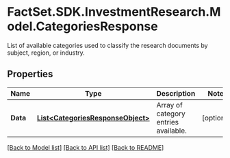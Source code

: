 # FactSet.SDK.InvestmentResearch.Model.CategoriesResponse
List of available categories used to classify the research documents by subject, region, or industry.

## Properties

Name | Type | Description | Notes
------------ | ------------- | ------------- | -------------
**Data** | [**List&lt;CategoriesResponseObject&gt;**](CategoriesResponseObject.md) | Array of category entries available. | [optional] 

[[Back to Model list]](../README.md#documentation-for-models) [[Back to API list]](../README.md#documentation-for-api-endpoints) [[Back to README]](../README.md)

